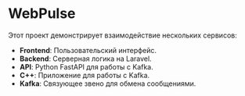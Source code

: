 # WebPulse

Этот проект демонстрирует взаимодействие нескольких сервисов:
- **Frontend**: Пользовательский интерфейс.
- **Backend**: Серверная логика на Laravel.
- **API**: Python FastAPI для работы с Kafka.
- **C++**: Приложение для работы с Kafka.
- **Kafka**: Связующее звено для обмена сообщениями.
